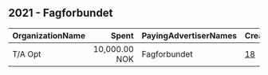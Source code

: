 ## 2021 - Fagforbundet 
|OrganizationName|Spent|PayingAdvertiserNames|CreativeUrls|Impressions|Genders|AgeBrackets|CountryCodes|BillingAddresses|CandidateBallotInformation|
|:---|---:|:---|:---|---:|:---|:---|:---|:---|:---|
|T/A Opt|10,000.00 NOK|Fagforbundet|[18](https://www.snap.com/political-ads/asset/8632651f1edf4707486e3a576cec04c9aff4e8c1a53c858759820c7e3806a6d5?mediaType=mp4)|472,872||18+|norway|"Øvre Slottsgate 8,Oslo,0157,NO"||
